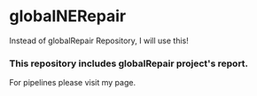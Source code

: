 # globalNERepair
Instead of globalRepair Repository, I will use this!

###  This repository includes globalRepair project's report.
For pipelines please visit my page.
